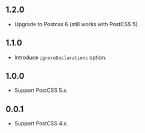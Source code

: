 ## 1.2.0
- Upgrade to Postcss 6 (still works with PostCSS 5).

## 1.1.0
- Introduce `ignoreDeclarations` option.

## 1.0.0
- Support PostCSS 5.x.

## 0.0.1
- Support PostCSS 4.x.
